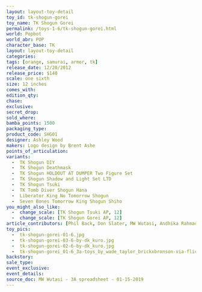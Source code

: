 ```yaml
---
layout: layout-toy-detail 
toy_id: tk-shogun-gorei
toy_name: TK Shogun Gorei
permalink: /toys-1-6/tk-shogun-gorei.html
world: Popbot
world_abr: POP
character_base: TK
layout: layout-toy-detail
categories: 
tags: [orange, samurai, armor, tk]
release_date: 12/20/2012
release_price: $140 
scale: one sixth
size: 12 inches
comes_with: 
edition_qty: 
chase: 
exclusive: 
secret_drop: 
sold_where: 
bamba_points: 1500
packaging_type: 
product_code: SHG01
designer: Ashley Wood
makers: Logo design by Brent Ashe
points_of_articulation: 
variants: 
  -  TK Shogun DIY
  -  TK Shogun Deathmask
  -  TK Shogun HOLDOUT AT DUMPER Two Figure Set
  -  TK Shogun Shadow and Light Set LTD
  -  TK Shogun Tsuki
  -  TK Tomb Diver Shogun Hana
  -  Liberator King No Tomorrow Shogun
  -  Seven Bones Tomorrow King Shogun Shiho
you_might_also_like: 
  -  change_scale: [TK Shogun Tsuki AP, 12]
  -  change_scale: [TK Shogun Gorei AP, 12]
article_contributors: [Phil Back, Don Slater, MW Wutasi, Andhika Rahmaditya, Brent Ashe, Wade Taylor]
toy_pics: 
  -  tk-shogun-gorei-01-6.jpg
  -  tk-shogun-gorei-03-6-by-dk_kuro.jpg
  -  tk-shogun-gorei-02-6-by-dk_kuro.jpg
  -  tk-shogun-gorei_01-6_3a-toys_by_wade_taylor_brickxbronson-via-flickr.jpg
backstory: 
sale_type: 
event_exclusive: 
event_details: 
source_doc: MW Wutasi - 3A spreadsheet - 01-15-2019
---
```

